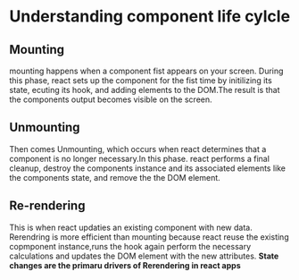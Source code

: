 # Understanding component life cylcle

## Mounting
mounting happens when a component fist appears on your screen. During this phase,
react sets up the component for the fist time by initilizing its state, ecuting its hook, and adding elements to the DOM.The result is that the components output becomes visible on the screen.

## Unmounting
Then comes Unmounting, which occurs when react determines that a component is no longer necessary.In this phase. react performs a final cleanup, destroy the components instance and its associated elements like the components state, and remove the the DOM element.


## Re-rendering
This is when react updaties an existing component with new data.
Rerendring is more efficient than mounting because react reuse the existing copmponent instance,runs the hook again perform the necessary calculations and updates the DOM element with the new attributes. **State changes are the primaru drivers of Rerendering in react apps**
